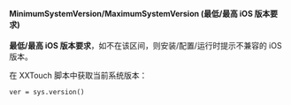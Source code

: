 #### MinimumSystemVersion/MaximumSystemVersion \(最低/最高 iOS 版本要求\)

**最低/最高 iOS 版本要求**，如不在该区间，则安装/配置/运行时提示不兼容的 iOS 版本。

在 XXTouch 脚本中获取当前系统版本：

    ver = sys.version()
